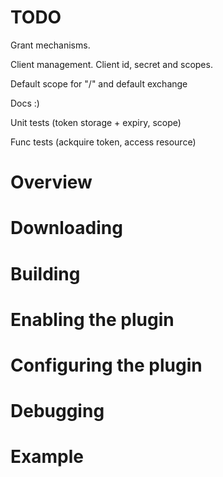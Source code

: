 # TODO

Grant mechanisms.

Client management. Client id, secret and scopes.

Default scope for "/" and default exchange

Docs :)

Unit tests (token storage + expiry, scope)

Func tests (ackquire token, access resource) 

# Overview

# Downloading

# Building

# Enabling the plugin

# Configuring the plugin

# Debugging

# Example

